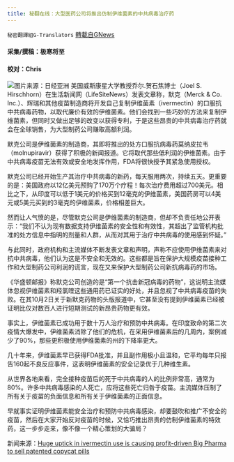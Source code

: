 ```yaml
---
title: 秘翻在线：大型医药公司将推出仿制伊维菌素的中共病毒治疗药
---
```

`秘密翻譯組G-Translators` [轉載自GNews](https://gnews.org/zh-hans/1574730/)

#### 采集/撰稿：极寒将至 

#### 校对：Chris
![](https://assets.gnews.org/wp-content/uploads/2021/10/2020-04-28t000000z_1_210302-111653_dok.jpg)图片来源：日经亚洲
美国威斯康星大学教授乔尔.贺石焦博士（Joel S. Hirschhorn）在生活新闻网（LifeSiteNews）发表文章称，默克（Merck & Co. Inc.）、辉瑞和其他疫苗制造商将开发自己复制伊维菌素（ivermectin）的口服抗中共病毒药物，以取代廉价有效的伊维菌素。他们会找到一些巧妙的方法来复制伊维菌素，但同时又做出足够的改变以获得专利，于是这些昂贵的中共病毒治疗药就会在全球销售，为大型制药公司赚取高额利润。

默克公司是伊维菌素的制造商，其即将推出的处方口服抗病毒药莫纳皮拉韦（molnupiravir）获得了积极的新闻报道。它将取代那些低利润的伊维菌素。由于中共病毒疫苗无法有效或安全地发挥作用，FDA将很快授予其紧急使用授权。

默克公司已经开始生产其治疗中共病毒的新药，每天服用两次，持续五天。更重要的是：美国政府以12亿美元预购了170万个疗程！每次治疗费用超过700美元。相比之下，从印度可以低于1美元的价格买到12毫克的伊维菌素，美国药房可以4美元或5美元买到的3毫克的伊维菌素，价格相差巨大。

然而让人气愤的是，尽管默克公司是伊维菌素的制造商，但却不负责任地公开表示：“我们不认为现有数据支持伊维菌素的安全性和有效性，其超出了监管机构批准的处方信息中指明的剂量和人群，从而对其用于治疗中共病毒的使用感到怀疑。”

与此同时，政府机构和主流媒体不断发表文章和声明，声称不应使用伊维菌素来对抗中共病毒，他们认为这是不安全和无效的。这些都是旨在保护大规模疫苗接种工作和大型制药公司利润的谎言，现在又来保护大型制药公司新抗病毒药的市场。

《华盛顿邮报》称默克公司创造的是“第一个抗击新冠病毒的药物”，这说明主流媒体忽视伊维菌素和羟氯喹这些通用药已证实的好处，并且忽视了中共病毒疫苗的失败。在其10月2日关于新默克药物的头版报道中，它甚至没有提到伊维菌素已经被证明比仅对数百人进行短期测试的新昂贵药物更有效。

事实上，伊维菌素已成功用于数十万人治疗和预防中共病毒。在印度致命的第二次疫情大爆发中，伊维菌素消除了他们的危机，在采用伊维菌素后的几周内，案例减少了90%，那些更积极使用伊维菌素的州的下降率更大。

几十年来，伊维菌素早已获得FDA批准，并且副作用极小且温和，它平均每年只报告160起不良反应事件，这表明伊维菌素的安全记录优于几种维生素。

从世界各地来看，完全接种疫苗后的死于中共病毒的人的比例非常高，通常为80%。许多中共病毒感染的人死亡，应将这些死亡归咎于疫苗。主流媒体压制了所有关于疫苗的负面信息和所有关于伊维菌素的正面信息。

早就事实证明伊维菌素能安全治疗和预防中共病毒感染，却要鼓吹和推广不安全的疫苗，然后在大家开始反对疫苗的时候，又恰巧推出昂贵的仿制伊维菌素的特效药，这一步步走来，像不像一个精心策划的大骗局？

新闻来源：[Huge uptick in ivermectin use is causing profit-driven Big Pharma to sell patented copycat pills](https://www.lifesitenews.com/opinion/massive-ivermectin-use-pushes-big-pharma-to-sell-expensive-pills-for-covid/?utm_source=top_news&amp;utm_campaign=usa)
